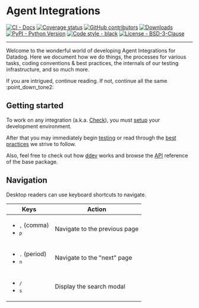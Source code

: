 # Agent Integrations

[![CI - Docs](https://github.com/DataDog/integrations-core/workflows/docs/badge.svg)](https://github.com/DataDog/integrations-core/actions?workflow=docs)
[![Coverage status](https://codecov.io/github/DataDog/integrations-core/coverage.svg?branch=master)](https://codecov.io/github/DataDog/integrations-core?branch=master)
[![GitHub contributors](https://img.shields.io/github/contributors/DataDog/integrations-core)](https://github.com/DataDog/integrations-core)
[![Downloads](https://pepy.tech/badge/datadog-checks-dev)](https://pepy.tech/project/datadog-checks-dev)
[![PyPI - Python Version](https://img.shields.io/pypi/pyversions/datadog-checks-dev)](https://pypi.org/project/datadog-checks-dev)
[![Code style - black](https://img.shields.io/badge/code%20style-black-000000.svg)](https://github.com/psf/black)
[![License - BSD-3-Clause](https://img.shields.io/badge/license-BSD--3--Clause-9400d3.svg)](https://choosealicense.com/licenses/bsd-3-clause)

-----

Welcome to the wonderful world of developing Agent Integrations for Datadog. Here we document how we do things,
the processes for various tasks, coding conventions & best practices, the internals of our testing infrastructure,
and so much more.

If you are intrigued, continue reading. If not, continue all the same :point_down_tone2:

## Getting started

To work on any integration (a.k.a. [Check](faq/faq.md#integration-vs-check)), you must [setup](setup.md) your development environment.

After that you may immediately begin [testing](testing.md) or read through the [best practices](guidelines/pr.md) we strive to follow.

Also, feel free to check out how [ddev](ddev/about.md) works and browse the [API](base/api.md) reference of the base package.

## Navigation

Desktop readers can use keyboard shortcuts to navigate.

| Keys | Action |
| --- | --- |
| <ul><li><kbd>,</kbd> (comma)</li><li><kbd>p</kbd></li></ul> | Navigate to the previous page |
| <ul><li><kbd>.</kbd> (period)</li><li><kbd>n</kbd></li></ul> | Navigate to the "next" page |
| <ul><li><kbd>/</kbd></li><li><kbd>s</kbd></li></ul> | Display the search modal |
